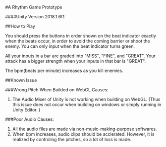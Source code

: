 #A Rhythm Game Prototype

####Unity Version 2018.1.6f1

##How to Play

You should press the buttons in order shown on the beat indicator exactly when the beats occur, in order to avoid the coming barrier or shoot the enemy. You can only input when the beat indicator turns green. 

All your inputs in a bar are graded into "MISS", "FINE", and "GREAT". Your attack has a bigger strength when your inputs in that bar is "GREAT". 

The bpm(beats per minute) increases as you kill enemies. 

##Known Issue

###Wrong Pitch When Builded on WebGL
Causes:
1. The Audio Mixer of Unity is not working when building on WebGL. (Thus this issue does not occur when building on windows or simply running in Unity Editor. )

###Poor Audio
Causes:
1. All the audio files are made via non-music-making-purpose softwares.
2. When bpm increases, audio clips should be acclerated. However, it is realized by controling the pitches, so a lot of loss is made. 